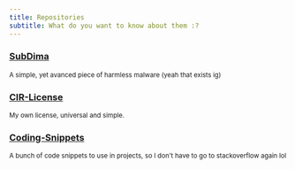 ```yaml
---
title: Repositories
subtitle: What do you want to know about them :?
---
```


<!-- THIS SITE IS LICENSED UNDER THE CIR-LICENSE. FOR MORE INFO VISIT https://github.com/Yuri010/CIR-License/
ORIGINAL CAN BE FOUND AT https://github.com/Yuri010/CIR-License/blob/main/License.md -->

### [SubDima](https://yuri010.github.io/repositories/subdima)
<sup>A simple, yet avanced piece of harmless malware (yeah that exists ig)</sup>

### [CIR-License](https://yuri010.github.io/repositories/cir-license)
<sup>My own license, universal and simple.</sup>

### [Coding-Snippets](https://yuri010.github.io/repositories/coding-snippets)
<sup>A bunch of code snippets to use in projects, so I don't have to go to stackoverflow again lol</sup>
